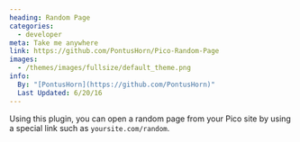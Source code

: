 ```yaml
---
heading: Random Page
categories:
  - developer
meta: Take me anywhere
link: https://github.com/PontusHorn/Pico-Random-Page
images:
  - /themes/images/fullsize/default_theme.png
info:
  By: "[PontusHorn](https://github.com/PontusHorn)"
  Last Updated: 6/20/16
---
```


Using this plugin, you can open a random page from your Pico site by using a special link such as `yoursite.com/random`.
